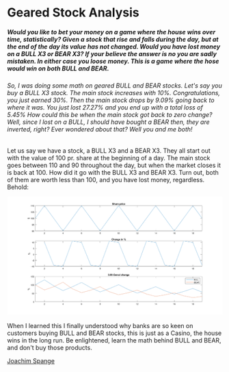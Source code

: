 # Geared Stock Analysis #
##### Would you like to bet your money on a game where the house wins over time, statistically? Given a stock that rise and falls during the day, but at the end of the day its value has not changed. Would you have lost money on a BULL X3 or BEAR X3? If your believe the answer is no you are sadly mistaken. In either case you loose money. This is a game where the hose would win on both BULL and BEAR. #####
###### So, I was doing some math on geared BULL and BEAR stocks. Let's say you buy a BULL X3 stock. The main stock increases with 10%. Congratulations, you just earned 30%. Then the main stock drops by 9.09% going back to where it was. You just lost 27.27% and you end up with a total loss of 5.45% How could this be when the main stock got back to zero change? Well, since I lost on a BULL, I should have bought a BEAR then, they are inverted, right? Ever wondered about that? Well you and me both! ######

Let us say we have a stock, a BULL X3 and a BEAR X3. They all start out with the value of 100 pr. share at the beginning of a day. The main stock goes between 110 and 90 throughout the day, but when the market closes it is back at 100. How did it go with the BULL X3 and BEAR X3. Turn out, both of them are worth less than 100, and you have lost money, regardless. Behold:

![](Images/GearedStock.png "The providers wins on both BULL and BEAR")

When I learned this I finally understood why banks are so keen on customers buying BULL and BEAR stocks, this is just as a Casino, the house wins in the long run. Be enlightened, learn the math behind BULL and BEAR, and don't buy those products.

[Joachim Spange](https://www.linkedin.com/in/joachimspange/)